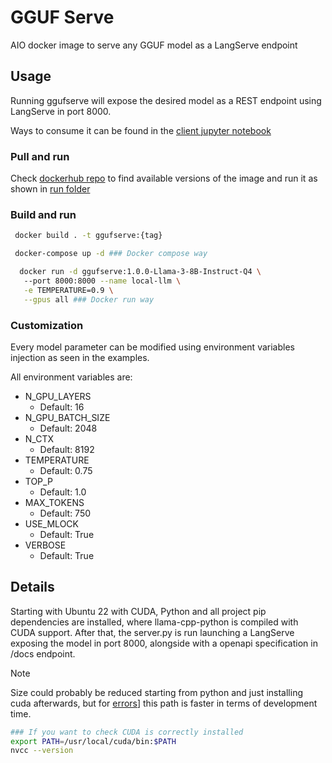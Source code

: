 #  GGUF Serve

AIO docker image to serve any GGUF model as a LangServe endpoint

## Usage

Running ggufserve will expose the desired model as a REST endpoint using LangServe in port 8000. 

Ways to consume it can be found in the [client jupyter notebook](https://github.com/ADRIANPGA/ggufserve/blob/main/client.ipynb)

### Pull and run

Check [dockerhub repo](https://hub.docker.com/repository/docker/adrianpga/ggufserve/general) to find available versions of the image and run it as shown in [run folder](https://github.com/ADRIANPGA/ggufserve/tree/main/run)

### Build and run

```sh
 docker build . -t ggufserve:{tag}

 docker-compose up -d ### Docker compose way

  docker run -d ggufserve:1.0.0-Llama-3-8B-Instruct-Q4 \ 
   --port 8000:8000 --name local-llm \
   -e TEMPERATURE=0.9 \
   --gpus all ### Docker run way
 ```

 ### Customization

 Every model parameter can be modified using environment variables injection as seen in the examples.

 All environment variables are:
  - N_GPU_LAYERS
    - Default: 16
  - N_GPU_BATCH_SIZE
    - Default: 2048
  - N_CTX
    - Default: 8192
  - TEMPERATURE
    - Default: 0.75
  - TOP_P
    - Default: 1.0
  - MAX_TOKENS
    - Default: 750
  - USE_MLOCK
    - Default: True
  - VERBOSE
    - Default: True


## Details
Starting with Ubuntu 22 with CUDA, Python and all project pip dependencies are installed, where llama-cpp-python is compiled with CUDA support. After that, the server.py is run launching a LangServe exposing the model in port 8000, alongside with a openapi specification in /docs endpoint.

> [!NOTE]  
> Size could probably be reduced starting from python and just installing cuda afterwards, but for [errors](https://stackoverflow.com/questions/76340960/cuda-to-docker-container)] this path is faster in terms of development time.

```sh
### If you want to check CUDA is correctly installed
export PATH=/usr/local/cuda/bin:$PATH
nvcc --version
```
